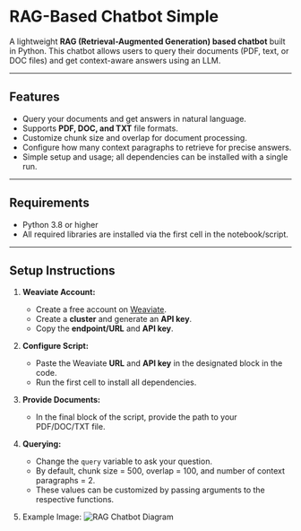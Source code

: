 # RAG-Based Chatbot Simple

A lightweight **RAG (Retrieval-Augmented Generation) based chatbot** built in Python. This chatbot allows users to query their documents (PDF, text, or DOC files) and get context-aware answers using an LLM.  

---

## Features

- Query your documents and get answers in natural language.  
- Supports **PDF, DOC, and TXT** file formats.  
- Customize chunk size and overlap for document processing.  
- Configure how many context paragraphs to retrieve for precise answers.  
- Simple setup and usage; all dependencies can be installed with a single run.  

---

## Requirements

- Python 3.8 or higher  
- All required libraries are installed via the first cell in the notebook/script.  

---

## Setup Instructions

1. **Weaviate Account:**  
   - Create a free account on [Weaviate](https://weaviate.io/).  
   - Create a **cluster** and generate an **API key**.  
   - Copy the **endpoint/URL** and **API key**.  

2. **Configure Script:**  
   - Paste the Weaviate **URL** and **API key** in the designated block in the code.  
   - Run the first cell to install all dependencies.  

3. **Provide Documents:**  
   - In the final block of the script, provide the path to your PDF/DOC/TXT file.  

4. **Querying:**  
   - Change the `query` variable to ask your question.  
   - By default, chunk size = 500, overlap = 100, and number of context paragraphs = 2.  
   - These values can be customized by passing arguments to the respective functions.  

5. Example Image:  ![RAG Chatbot Diagram](images/Screenshot_2025-08-31_212254.png)


